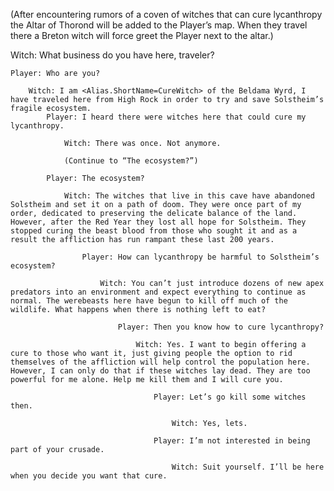(After encountering rumors of a coven of witches that can cure lycanthropy the Altar of Thorond will be added to the Player’s map. When they travel there a Breton witch will force greet the Player next to the altar.)

Witch: What business do you have here, traveler?

    Player: Who are you?
    
		Witch: I am <Alias.ShortName=CureWitch> of the Beldama Wyrd, I have traveled here from High Rock in order to try and save Solstheim’s fragile ecosystem.
			Player: I heard there were witches here that could cure my lycanthropy.
			
				Witch: There was once. Not anymore.
				
				(Continue to “The ecosystem?”)
				
			Player: The ecosystem?
			
				Witch: The witches that live in this cave have abandoned Solstheim and set it on a path of doom. They were once part of my order, dedicated to preserving the delicate balance of the land. However, after the Red Year they lost all hope for Solstheim. They stopped curing the beast blood from those who sought it and as a result the affliction has run rampant these last 200 years.
				
					Player: How can lycanthropy be harmful to Solstheim’s ecosystem?
					
						Witch: You can’t just introduce dozens of new apex predators into an environment and expect everything to continue as normal. The werebeasts here have begun to kill off much of the wildlife. What happens when there is nothing left to eat?
						
							Player: Then you know how to cure lycanthropy?
							
								Witch: Yes. I want to begin offering a cure to those who want it, just giving people the option to rid themselves of the affliction will help control the population here. However, I can only do that if these witches lay dead. They are too powerful for me alone. Help me kill them and I will cure you.
								
									Player: Let’s go kill some witches then.
									
										Witch: Yes, lets.
										
									Player: I’m not interested in being part of your crusade.
									
										Witch: Suit yourself. I’ll be here when you decide you want that cure.
